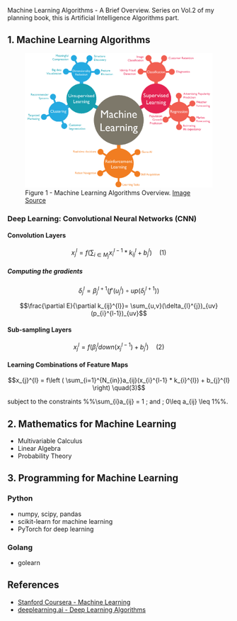 Machine Learning Algorithms - A Brief Overview. Series on Vol.2 of my planning book, this is Artificial Intelligence Algorithms part.

## 1. Machine Learning Algorithms

<div class="text-center">
  <figure>
    <img src="4.Apps/Blog Posts/images/machine_learning_algorithms/machine_learning_algorithms.png" class="img-fluid" alt="Machine Learning Algorithms">
    <figcaption>Figure 1 - Machine Learning Algorithms Overview. <a href="https://blogs.oracle.com/datascience/types-of-machine-learning-and-top-10-algorithms-everyone-should-know-v2">Image Source</a></figcaption>
  </figure> 
</div>

### Deep Learning: Convolutional Neural Networks (CNN)

#### Convolution Layers

$${x_{j}^{l}} = f \left( \sum_{i \in M_{j}} {x_{i}^{l-1}} * k_{ij}^{l} + b_{j}^{l} \right ) \quad(1)$$

##### Computing the gradients
$${\delta _{j}^{l}} = \beta _{j}^{l+1}\left ( f'( u_{j}^{l}) \circ  up(\delta_{j}^{l+1}) \right)$$

$$\frac{\partial E}{\partial k_{ij}^{l}}= \sum_{u,v}(\delta_{l}^{j})_{uv} (p_{i}^{l-1})_{uv}$$

#### Sub-sampling Layers
$$x_{j}^{l} = f\left (\beta_{j}^{l}down(x_{j}^{l-1}) + b_{j}^{l} \right) \quad(2)$$

#### Learning Combinations of Feature Maps
$$x_{j}^{l} = f\left ( \sum_{i=1}^{N_{in}}a_{ij}(x_{i}^{l-1} * k_{i}^{l}) + b_{j}^{l} \right) \quad(3)$$

subject to the constraints %%\sum_{i}a_{ij} = 1 \; and \; 0\leq a_{ij} \leq 1%%.

## 2. Mathematics for Machine Learning
* Multivariable Calculus
* Linear Algebra
* Probability Theory

## 3. Programming for Machine Learning
### Python
* numpy, scipy, pandas
* scikit-learn for machine learning
* PyTorch for deep learning

### Golang
* golearn

## References
* [Stanford Coursera - Machine Learning](https://www.coursera.org/learn/machine-learning)
* [deeplearning.ai - Deep Learning Algorithms](https://www.deeplearning.ai)
